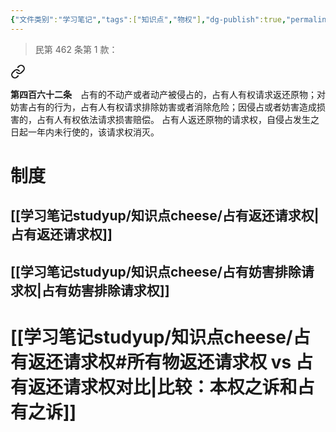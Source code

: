 ```yaml
---
{"文件类别":"学习笔记","tags":["知识点","物权"],"dg-publish":true,"permalink":"/学习笔记studyup/知识点cheese/占有保护请求权/","dgPassFrontmatter":true,"created":"2024-10-25T09:30:55.543+08:00","updated":"2024-10-25T10:11:10.648+08:00"}
---
```


> 民第 462 条第 1 款：
<div class="transclusion internal-embed is-loaded"><a class="markdown-embed-link" href="////#t462" aria-label="Open link"><svg xmlns="http://www.w3.org/2000/svg" width="24" height="24" viewBox="0 0 24 24" fill="none" stroke="currentColor" stroke-width="2" stroke-linecap="round" stroke-linejoin="round" class="svg-icon lucide-link"><path d="M10 13a5 5 0 0 0 7.54.54l3-3a5 5 0 0 0-7.07-7.07l-1.72 1.71"></path><path d="M14 11a5 5 0 0 0-7.54-.54l-3 3a5 5 0 0 0 7.07 7.07l1.71-1.71"></path></svg></a><div class="markdown-embed">



**第四百六十二条**　占有的不动产或者动产被侵占的，占有人有权请求返还原物；对妨害占有的行为，占有人有权请求排除妨害或者消除危险；因侵占或者妨害造成损害的，占有人有权依法请求损害赔偿。
占有人返还原物的请求权，自侵占发生之日起一年内未行使的，该请求权消灭。 

</div></div>

# 制度
## [[学习笔记studyup/知识点cheese/占有返还请求权\|占有返还请求权]]
## [[学习笔记studyup/知识点cheese/占有妨害排除请求权\|占有妨害排除请求权]]

# [[学习笔记studyup/知识点cheese/占有返还请求权#所有物返还请求权 vs 占有返还请求权对比\|比较：本权之诉和占有之诉]]
